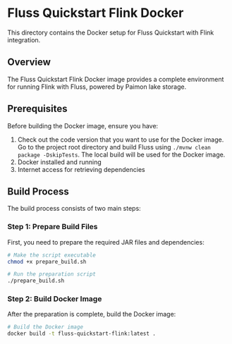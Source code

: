 # Fluss Quickstart Flink Docker

This directory contains the Docker setup for Fluss Quickstart with Flink integration.

## Overview

The Fluss Quickstart Flink Docker image provides a complete environment for running Flink with Fluss, powered by Paimon lake storage.

## Prerequisites

Before building the Docker image, ensure you have:

1. Check out the code version that you want to use for the Docker image. Go to the project root directory and build Fluss using `./mvnw clean package -DskipTests`.
The local build will be used for the Docker image.
2. Docker installed and running
3. Internet access for retrieving dependencies

## Build Process

The build process consists of two main steps:

### Step 1: Prepare Build Files

First, you need to prepare the required JAR files and dependencies:

```bash
# Make the script executable
chmod +x prepare_build.sh

# Run the preparation script
./prepare_build.sh
```

### Step 2: Build Docker Image

After the preparation is complete, build the Docker image:

```bash
# Build the Docker image
docker build -t fluss-quickstart-flink:latest .
```
